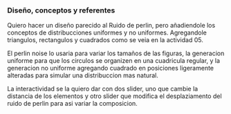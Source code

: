 ### Diseño, conceptos y referentes
Quiero hacer un diseño parecido al Ruido de perlin, pero añadiendole los conceptos de distribucciones uniformes y no uniformes. Agregandole triangulos, rectangulos y cuadrados como se veia en la actividad 05.

El perlin noise lo usaria para variar los tamaños de las figuras, la generacion uniforme para que los circulos se organizen en una cuadricula regular, y la generacion no uniforme agregando cuadrado en posiciones ligeramente alteradas para simular una distribuccion mas natural.

La interactividad se la quiero dar con dos slider, uno que cambie la distancia de los elementos y otro slider que modifica el desplaziamento del ruido de perlin para asi variar la composicion.
